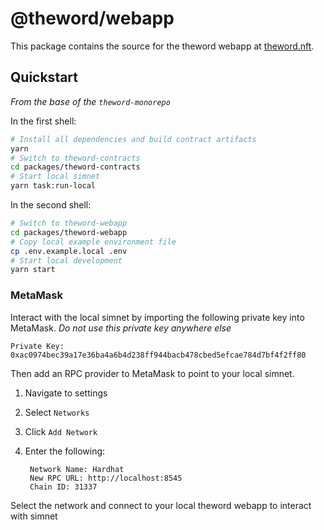 # @theword/webapp

This package contains the source for the theword webapp at [theword.nft](https://theword.nft).

## Quickstart

_From the base of the `theword-monorepo`_

In the first shell:

```sh
# Install all dependencies and build contract artifacts
yarn
# Switch to theword-contracts
cd packages/theword-contracts
# Start local simnet
yarn task:run-local
```

In the second shell:

```sh
# Switch to theword-webapp
cd packages/theword-webapp
# Copy local example environment file
cp .env.example.local .env
# Start local development
yarn start
```

### MetaMask

Interact with the local simnet by importing the following private key into MetaMask. _Do not use this private key anywhere else_

```
Private Key:
0xac0974bec39a17e36ba4a6b4d238ff944bacb478cbed5efcae784d7bf4f2ff80
```

Then add an RPC provider to MetaMask to point to your local simnet.

1.  Navigate to settings
2.  Select `Networks`
3.  Click `Add Network`
4.  Enter the following:

         Network Name: Hardhat
         New RPC URL: http://localhost:8545
         Chain ID: 31337

Select the network and connect to your local theword webapp to interact with simnet
